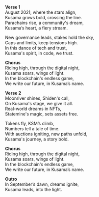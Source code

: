 **Verse 1**  
August 2021, where the stars align,  
Kusama grows bold, crossing the line.  
Parachains rise, a community's dream,  
Kusama’s heart, a fiery stream.  

New governance leads, stakes hold the sky,  
Caps and limits, keep tensions high.  
In this dance of tech and trust,  
Kusama's spirit, in code, we trust.  

**Chorus**  
Riding high, through the digital night,  
Kusama soars, wings of light.  
In the blockchain's endless game,  
We write our future, in Kusama’s name.  

**Verse 2**  
Moonriver shines, Shiden's call,  
On Kusama's stage, we give it all.  
Real-world dreams in NFTs,  
Statemine's magic, sets assets free.  

Tokens fly, KSM’s climb,  
Numbers tell a tale of time.  
With auctions igniting, new paths unfold,  
Kusama's journey, a story bold.  

**Chorus**  
Riding high, through the digital night,  
Kusama soars, wings of light.  
In the blockchain's endless game,  
We write our future, in Kusama’s name.  

**Outro**  
In September’s dawn, dreams ignite,  
Kusama leads, into the light.